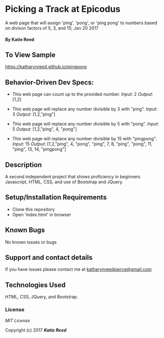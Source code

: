 # Picking a Track at Epicodus

 A web page that will assign 'ping', 'pong', or 'ping pong' to numbers based on divison factors of 5, 3, and 15; Jan 20 2017

#### By Katie Reed

## To View Sample

https://katharynreed.github.io/pingpong

## Behavior-Driven Dev Specs:

* This web page can count up to the provided number.
*Input:* 2
*Output:* [1,2]

* This web page will replace any number divisible by 3 with "ping".
*Input:* 3
*Output:* [1,2,"ping"]

* This web page will replace any number divisible by 5 with "pong".
*Input:* 5
*Output:* [1,2,"ping", 4, "pong"]

* This web page will replace any number divisible by 15 with "pingpong".
*Input:* 15
*Output:* [1,2,"ping", 4, "pong", "ping", 7, 8, "ping", "pong", 11, "ping", 13, 14, "pingpong"]

## Description

A second independent project that shows proficiency in beginners Javascript, HTML, CSS, and use of Bootstrap and JQuery.

## Setup/Installation Requirements

* Clone this repository
* Open 'index.html' in browser

## Known Bugs

No known issues or bugs

## Support and contact details

If you have issues please contact me at katharynreedpierce@gmail.com

## Technologies Used

HTML, CSS, JQuery, and Bootstrap.

### License

*MIT License*

Copyright (c) 2017 **_Katie Reed_**
